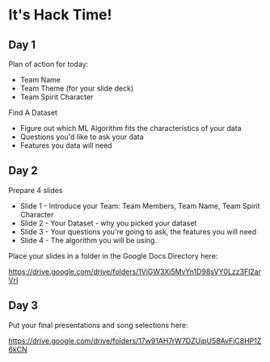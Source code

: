# It's Hack Time!

## Day 1

Plan of action for today:

* Team Name
* Team Theme (for your slide deck)
* Team Spirit Character

Find A Dataset

* Figure out which ML Algorithm fits the characteristics of your data
* Questions you'd like to ask your data
* Features you data will need

## Day 2

Prepare 4 slides

* Slide 1 - Introduce your Team: Team Members, Team Name, Team Spirit Character
* Slide 2 - Your Dataset - why you picked your dataset
* Slide 3 - Your questions you're going to ask, the features you will need
* Slide 4 - The algorithm you will be using.

Place your slides in a folder in the Google Docs Directory here: 

<https://drive.google.com/drive/folders/1VjGW3Xi5MvYn1D98sVY0Lzz3Fl2arVrI>

## Day 3

Put your final presentations and song selections here:

<https://drive.google.com/drive/folders/17w91AH7rW7DZUjpU58AvFjC8HP1Z6kCN>
